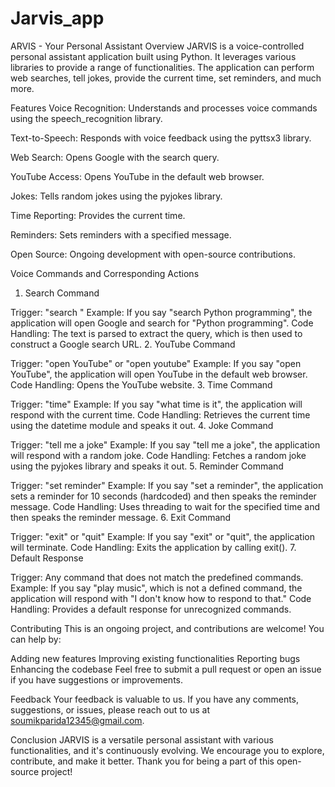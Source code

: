# Jarvis_app

ARVIS - Your Personal Assistant
Overview
JARVIS is a voice-controlled personal assistant application built using Python. It leverages various libraries to provide a range of functionalities. The application can perform web searches, tell jokes, provide the current time, set reminders, and much more.

Features
Voice Recognition: Understands and processes voice commands using the speech_recognition library.


Text-to-Speech: Responds with voice feedback using the pyttsx3 library.

Web Search: Opens Google with the search query.

YouTube Access: Opens YouTube in the default web browser.

Jokes: Tells random jokes using the pyjokes library.

Time Reporting: Provides the current time.

Reminders: Sets reminders with a specified message.

Open Source: Ongoing development with open-source contributions.


Voice Commands and Corresponding Actions
1. Search Command

Trigger: "search <query>"
Example: If you say "search Python programming", the application will open Google and search for "Python programming".
Code Handling: The text is parsed to extract the query, which is then used to construct a Google search URL.
2. YouTube Command

Trigger: "open YouTube" or "open youtube"
Example: If you say "open YouTube", the application will open YouTube in the default web browser.
Code Handling: Opens the YouTube website.
3. Time Command

Trigger: "time"
Example: If you say "what time is it", the application will respond with the current time.
Code Handling: Retrieves the current time using the datetime module and speaks it out.
4. Joke Command

Trigger: "tell me a joke"
Example: If you say "tell me a joke", the application will respond with a random joke.
Code Handling: Fetches a random joke using the pyjokes library and speaks it out.
5. Reminder Command

Trigger: "set reminder"
Example: If you say "set a reminder", the application sets a reminder for 10 seconds (hardcoded) and then speaks the reminder message.
Code Handling: Uses threading to wait for the specified time and then speaks the reminder message.
6. Exit Command

Trigger: "exit" or "quit"
Example: If you say "exit" or "quit", the application will terminate.
Code Handling: Exits the application by calling exit().
7. Default Response

Trigger: Any command that does not match the predefined commands.
Example: If you say "play music", which is not a defined command, the application will respond with "I don't know how to respond to that."
Code Handling: Provides a default response for unrecognized commands.




Contributing
This is an ongoing project, and contributions are welcome! You can help by:

Adding new features
Improving existing functionalities
Reporting bugs
Enhancing the codebase
Feel free to submit a pull request or open an issue if you have suggestions or improvements.

Feedback
Your feedback is valuable to us. If you have any comments, suggestions, or issues, please reach out to us at soumikparida12345@gmail.com.

Conclusion
JARVIS is a versatile personal assistant with various functionalities, and it's continuously evolving. We encourage you to explore, contribute, and make it better. Thank you for being a part of this open-source project!
